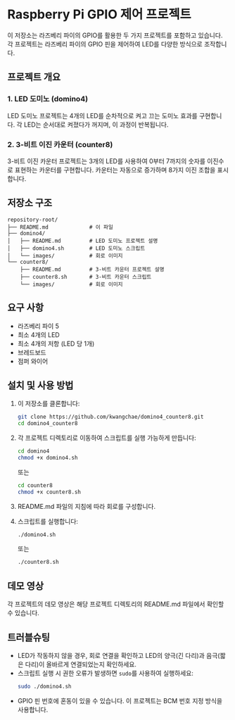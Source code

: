# Raspberry Pi GPIO 제어 프로젝트

이 저장소는 라즈베리 파이의 GPIO를 활용한 두 가지 프로젝트를 포함하고 있습니다. 각 프로젝트는 라즈베리 파이의 GPIO 핀을 제어하여 LED를 다양한 방식으로 조작합니다.

## 프로젝트 개요

### 1. LED 도미노 (domino4)
LED 도미노 프로젝트는 4개의 LED를 순차적으로 켜고 끄는 도미노 효과를 구현합니다. 각 LED는 순서대로 켜졌다가 꺼지며, 이 과정이 반복됩니다.

### 2. 3-비트 이진 카운터 (counter8)
3-비트 이진 카운터 프로젝트는 3개의 LED를 사용하여 0부터 7까지의 숫자를 이진수로 표현하는 카운터를 구현합니다. 카운터는 자동으로 증가하며 8가지 이진 조합을 표시합니다.

## 저장소 구조

```
repository-root/
├── README.md             # 이 파일
├── domino4/
│   ├── README.md         # LED 도미노 프로젝트 설명
│   ├── domino4.sh        # LED 도미노 스크립트
│   └── images/           # 회로 이미지
└── counter8/
    ├── README.md         # 3-비트 카운터 프로젝트 설명
    ├── counter8.sh       # 3-비트 카운터 스크립트
    └── images/           # 회로 이미지
```

## 요구 사항

- 라즈베리 파이 5
- 최소 4개의 LED
- 최소 4개의 저항 (LED 당 1개)
- 브레드보드
- 점퍼 와이어

## 설치 및 사용 방법

1. 이 저장소를 클론합니다:
   ```bash
   git clone https://github.com/kwangchae/domino4_counter8.git
   cd domino4_counter8
   ```

2. 각 프로젝트 디렉토리로 이동하여 스크립트를 실행 가능하게 만듭니다:
   ```bash
   cd domino4
   chmod +x domino4.sh
   ```
   또는
   ```bash
   cd counter8
   chmod +x counter8.sh
   ```

3. README.md 파일의 지침에 따라 회로를 구성합니다.

4. 스크립트를 실행합니다:
   ```bash
   ./domino4.sh
   ```
   또는
   ```bash
   ./counter8.sh
   ```

## 데모 영상

각 프로젝트의 데모 영상은 해당 프로젝트 디렉토리의 README.md 파일에서 확인할 수 있습니다.

## 트러블슈팅

- LED가 작동하지 않을 경우, 회로 연결을 확인하고 LED의 양극(긴 다리)과 음극(짧은 다리)이 올바르게 연결되었는지 확인하세요.
- 스크립트 실행 시 권한 오류가 발생하면 `sudo`를 사용하여 실행하세요:
  ```bash
  sudo ./domino4.sh
  ```
- GPIO 핀 번호에 혼동이 있을 수 있습니다. 이 프로젝트는 BCM 번호 지정 방식을 사용합니다.